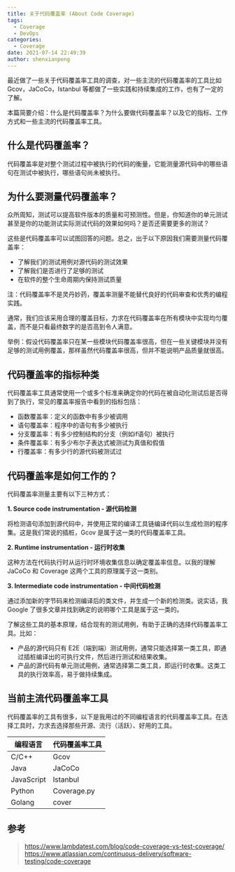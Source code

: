 ```yaml
---
title: 关于代码覆盖率 (About Code Coverage)
tags:
  - Coverage
  - DevOps
categories:
  - Coverage
date: 2021-07-14 22:49:39
author: shenxianpeng
---
```


最近做了一些关于代码覆盖率工具的调查，对一些主流的代码覆盖率的工具比如 Gcov，JaCoCo，Istanbul 等都做了一些实践和持续集成的工作，也有了一定的了解。

本篇简要介绍：什么是代码覆盖率？为什么要做代码覆盖率？以及它的指标、工作方式和一些主流的代码覆盖率工具。

## 什么是代码覆盖率？

代码覆盖率是对整个测试过程中被执行的代码的衡量，它能测量源代码中的哪些语句在测试中被执行，哪些语句尚未被执行。

## 为什么要测量代码覆盖率？

众所周知，测试可以提高软件版本的质量和可预测性。但是，你知道你的单元测试甚至是你的功能测试实际测试代码的效果如何吗？是否还需要更多的测试？

这些是代码覆盖率可以试图回答的问题。总之，出于以下原因我们需要测量代码覆盖率：

* 了解我们的测试用例对源代码的测试效果
* 了解我们是否进行了足够的测试
* 在软件的整个生命周期内保持测试质量

注：代码覆盖率不是灵丹妙药，覆盖率测量不能替代良好的代码审查和优秀的编程实践。

通常，我们应该采用合理的覆盖目标，力求在代码覆盖率在所有模块中实现均匀覆盖，而不是只看最终数字的是否高到令人满意。

举例：假设代码覆盖率只在某一些模块代码覆盖率很高，但在一些关键模块并没有足够的测试用例覆盖，那样虽然代码覆盖率很高，但并不能说明产品质量就很高。

## 代码覆盖率的指标种类

代码覆盖率工具通常使用一个或多个标准来确定你的代码在被自动化测试后是否得到了执行，常见的覆盖率报告中看到的指标包括：

* 函数覆盖率：定义的函数中有多少被调用
* 语句覆盖率：程序中的语句有多少被执行
* 分支覆盖率：有多少控制结构的分支（例如if语句）被执行
* 条件覆盖率：有多少布尔子表达式被测试为真值和假值
* 行覆盖率：有多少行的源代码被测试过

## 代码覆盖率是如何工作的？

代码覆盖率测量主要有以下三种方式：

**1. Source code instrumentation - 源代码检测**

将检测语句添加到源代码中，并使用正常的编译工具链编译代码以生成检测的程序集。这是我们常说的插桩，Gcov 是属于这一类的代码覆盖率工具。

**2. Runtime instrumentation - 运行时收集**

这种方法在代码执行时从运行时环境收集信息以确定覆盖率信息。以我的理解 JaCoCo 和 Coverage 这两个工具的原理属于这一类别。

**3. Intermediate code instrumentation - 中间代码检测**

通过添加新的字节码来检测编译后的类文件，并生成一个新的检测类。说实话，我 Google 了很多文章并找到确定的说明哪个工具是属于这一类的。


了解这些工具的基本原理，结合现有的测试用例，有助于正确的选择代码覆盖率工具。比如：

* 产品的源代码只有 E2E（端到端）测试用例，通常只能选择第一类工具，即通过插桩编译出的可执行文件，然后进行测试和结果收集。
* 产品的源代码有单元测试用例，通常选择第二类工具，即运行时收集。这类工具的执行效率高，易于做持续集成。

## 当前主流代码覆盖率工具

代码覆盖率的工具有很多，以下是我用过的不同编程语言的代码覆盖率工具。在选择工具时，力求去选择那些开源、流行（活跃）、好用的工具。

| 编程语言 | 代码覆盖率工具 |
| ----------- | ----------- |
| C/C++ | Gcov |
| Java | JaCoCo |
| JavaScript | Istanbul |
| Python | Coverage.py |
| Golang | cover |

## 参考

> https://www.lambdatest.com/blog/code-coverage-vs-test-coverage/
> https://www.atlassian.com/continuous-delivery/software-testing/code-coverage
